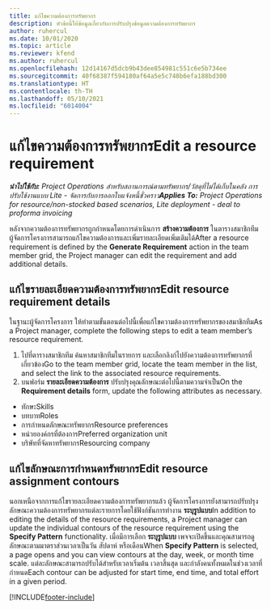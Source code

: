 ```yaml
---
title: แก้ไขความต้องการทรัพยากร
description: หัวข้อนี้ให้ข้อมูลเกี่ยวกับการปรับปรุงข้อมูลความต้องการทรัพยากร
author: ruhercul
ms.date: 10/01/2020
ms.topic: article
ms.reviewer: kfend
ms.author: ruhercul
ms.openlocfilehash: 12d14167d5dcb9b43dee854981c551c6e5b734ee
ms.sourcegitcommit: 40f68387f594180af64a5e5c748b6efa188bd300
ms.translationtype: HT
ms.contentlocale: th-TH
ms.lasthandoff: 05/10/2021
ms.locfileid: "6014004"
---
```

# <a name="edit-a-resource-requirement"></a><span data-ttu-id="9d3e9-103">แก้ไขความต้องการทรัพยากร</span><span class="sxs-lookup"><span data-stu-id="9d3e9-103">Edit a resource requirement</span></span>

<span data-ttu-id="9d3e9-104">_**นำไปใช้กับ:** Project Operations สำหรับสถานการณ์ตามทรัพยากร/วัสดุที่ไม่ได้เก็บในคลัง การปรับใช้งานแบบ Lite - จัดการกับการออกใบแจ้งหนี้ชั่วคราว_</span><span class="sxs-lookup"><span data-stu-id="9d3e9-104">_**Applies To:** Project Operations for resource/non-stocked based scenarios, Lite deployment - deal to proforma invoicing_</span></span>

<span data-ttu-id="9d3e9-105">หลังจากความต้องการทรัพยากรถูกกำหนดโดยการดำเนินการ **สร้างความต้องการ** ในตารางสมาชิกทีม ผู้จัดการโครงการสามารถแก้ไขความต้องการและเพิ่มรายละเอียดเพิ่มเติมได้</span><span class="sxs-lookup"><span data-stu-id="9d3e9-105">After a resource requirement is defined by the **Generate Requirement** action in the team member grid, the Project manager can edit the requirement and add additional details.</span></span>

## <a name="edit-resource-requirement-details"></a><span data-ttu-id="9d3e9-106">แก้ไขรายละเอียดความต้องการทรัพยากร</span><span class="sxs-lookup"><span data-stu-id="9d3e9-106">Edit resource requirement details</span></span>

<span data-ttu-id="9d3e9-107">ในฐานะผู้จัดการโครงการ ให้ทำตามขั้นตอนต่อไปนี้เพื่อแก้ไขความต้องการทรัพยากรของสมาชิกทีม</span><span class="sxs-lookup"><span data-stu-id="9d3e9-107">As a Project manager, complete the following steps to edit a team member’s resource requirement.</span></span>

1. <span data-ttu-id="9d3e9-108">ไปที่ตารางสมาชิกทีม ค้นหาสมาชิกทีมในรายการ และเลือกลิงก์ไปยังความต้องการทรัพยากรที่เกี่ยวข้อง</span><span class="sxs-lookup"><span data-stu-id="9d3e9-108">Go to the team member grid, locate the team member in the list, and select the link to the associated resource requirements.</span></span>
2. <span data-ttu-id="9d3e9-109">บนฟอร์ม **รายละเอียดความต้องการ** ปรับปรุงคุณลักษณะต่อไปนี้ตามความจำเป็น</span><span class="sxs-lookup"><span data-stu-id="9d3e9-109">On the **Requirement details** form, update the following attributes as necessary.</span></span>

- <span data-ttu-id="9d3e9-110">ทักษะ</span><span class="sxs-lookup"><span data-stu-id="9d3e9-110">Skills</span></span>
- <span data-ttu-id="9d3e9-111">บทบาท</span><span class="sxs-lookup"><span data-stu-id="9d3e9-111">Roles</span></span>
- <span data-ttu-id="9d3e9-112">การกำหนดลักษณะทรัพยากร</span><span class="sxs-lookup"><span data-stu-id="9d3e9-112">Resource preferences</span></span>
- <span data-ttu-id="9d3e9-113">หน่วยองค์กรที่ต้องการ</span><span class="sxs-lookup"><span data-stu-id="9d3e9-113">Preferred organization unit</span></span>
- <span data-ttu-id="9d3e9-114">บริษัทที่จัดหาทรัพยากร</span><span class="sxs-lookup"><span data-stu-id="9d3e9-114">Resourcing company</span></span>

## <a name="edit-resource-assignment-contours"></a><span data-ttu-id="9d3e9-115">แก้ไขลักษณะการกำหนดทรัพยากร</span><span class="sxs-lookup"><span data-stu-id="9d3e9-115">Edit resource assignment contours</span></span>

<span data-ttu-id="9d3e9-116">นอกเหนือจากการแก้ไขรายละเอียดความต้องการทรัพยากรแล้ว ผู้จัดการโครงการยังสามารถปรับปรุงลักษณะความต้องการทรัพยากรแต่ละรายการโดยใช้ฟังก์ชันการทำงาน **ระบุรูปแบบ**</span><span class="sxs-lookup"><span data-stu-id="9d3e9-116">In addition to editing the details of the resource requirements, a Project manager can update the individual contours of the resource requirement using the **Specify Pattern** functionality.</span></span> <span data-ttu-id="9d3e9-117">เมื่อมีการเลือก **ระบุรูปแบบ** เพจจะเปิดขึ้นและคุณสามารถดูลักษณะตามมาตราส่วนเวลาเป็นวัน สัปดาห์ หรือเดือน</span><span class="sxs-lookup"><span data-stu-id="9d3e9-117">When **Specify Pattern** is selected, a page opens and you can view contours at the day, week, or month time scale.</span></span> <span data-ttu-id="9d3e9-118">แต่ละลักษณะสามารถปรับได้สำหรับเวลาเริ่มต้น เวลาสิ้นสุด และกำลังคนทั้งหมดในช่วงเวลาที่กำหนด</span><span class="sxs-lookup"><span data-stu-id="9d3e9-118">Each contour can be adjusted for start time, end time, and total effort in a given period.</span></span>

[!INCLUDE[footer-include](../includes/footer-banner.md)]